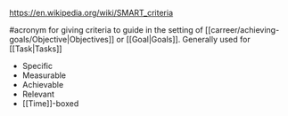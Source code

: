 https://en.wikipedia.org/wiki/SMART_criteria

#acronym for giving criteria to guide in the setting of [[carreer/achieving-goals/Objective|Objectives]] or [[Goal|Goals]]. Generally used for [[Task|Tasks]]

 - Specific
 - Measurable
 - Achievable
 - Relevant
 - [[Time]]-boxed
